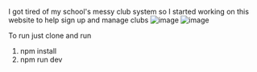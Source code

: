 I got tired of my school's messy club system so I started working on this website to help sign up and manage clubs
![image](https://github.com/user-attachments/assets/98df5c0a-03ca-4655-8ebc-6a314192146e)
![image](https://github.com/user-attachments/assets/5f9fd1e3-16e0-4de8-b3a3-32bed02c2a33)

To run just clone and run
1. npm install
2. npm run dev
